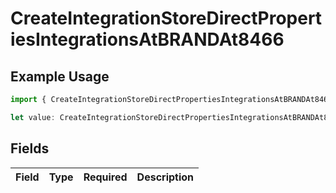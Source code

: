 # CreateIntegrationStoreDirectPropertiesIntegrationsAtBRANDAt8466

## Example Usage

```typescript
import { CreateIntegrationStoreDirectPropertiesIntegrationsAtBRANDAt8466 } from "@vercel/sdk/models/createintegrationstoredirectop.js";

let value: CreateIntegrationStoreDirectPropertiesIntegrationsAtBRANDAt8466 = {};
```

## Fields

| Field       | Type        | Required    | Description |
| ----------- | ----------- | ----------- | ----------- |